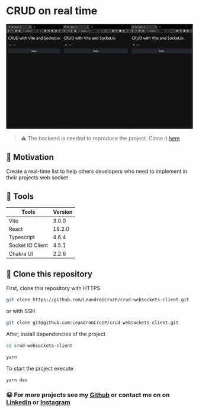 # CRUD on real time

![CRUD finished](./public/crud.gif)

> ⚠️ The backend is needed to reproduce the project. Clone it [here](https://github.com/KollerZx/crud-websockets)

## 👷 Motivation
Create a real-time list to help others developers who need to implement in their projects web socket

## 🔧 Tools
Tools | Version
----- | --------
Vite | 3.0.0
React | 18.2.0
Typescript | 4.6.4
Socket IO Client | 4.5.1
Chakra UI | 2.2.6

## 👥 Clone this repository
First, clone this repository with HTTPS
```bash
git clone https://github.com/LeandroGCruzP/crud-websockets-client.git
```

or with SSH

```bash
git clone git@github.com:LeandroGCruzP/crud-websockets-client.git
```

After, install dependencies of the project

```bash
cd crud-websockets-client
```

```bash
yarn
```

To start the project execute
```bash
yarn dev
```

### 😀 For more projects see my [Github](https://github.com/leandrogcruzp) or contact me on on [Linkedin](https://www.linkedin.com/in/leandrogcruzp/) or [Instagram](https://www.instagram.com/lea_gcruz/)
